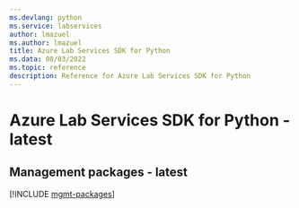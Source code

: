```yaml
---
ms.devlang: python
ms.service: labservices
author: lmazuel
ms.author: lmazuel
title: Azure Lab Services SDK for Python
ms.data: 08/03/2022
ms.topic: reference
description: Reference for Azure Lab Services SDK for Python
---
```

# Azure Lab Services SDK for Python - latest

## Management packages - latest
[!INCLUDE [mgmt-packages](lab-services-mgmt-index.md)]